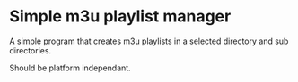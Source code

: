 # Simple m3u playlist manager

A simple program that creates m3u playlists in a selected directory and sub directories.

Should be platform independant.